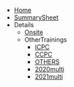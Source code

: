 <!-- docs/_sidebar.md --> 

* [Home]()  
* [SummarySheet](SummarySheet)
* Details
  * [Onsite](onsite)
  * OtherTrainings
    * [ICPC](OtherTrainings/icpc)
    * [CCPC](OtherTrainings/ccpc)
    * [OTHERS](OtherTrainings/Others)
    * [2020multi](OtherTrainings/2020multi)
    * [2021multi](OtherTrainings/2021multi)
    
    

